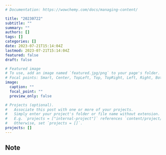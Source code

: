 ```yaml
---
# Documentation: https://wowchemy.com/docs/managing-content/

title: "20230722"
subtitle: ""
summary: ""
authors: []
tags: []
categories: []
date: 2023-07-21T15:14:04Z
lastmod: 2023-07-21T15:14:04Z
featured: false
draft: false

# Featured image
# To use, add an image named `featured.jpg/png` to your page's folder.
# Focal points: Smart, Center, TopLeft, Top, TopRight, Left, Right, BottomLeft, Bottom, BottomRight.
image:
  caption: ""
  focal_point: ""
  preview_only: false

# Projects (optional).
#   Associate this post with one or more of your projects.
#   Simply enter your project's folder or file name without extension.
#   E.g. `projects = ["internal-project"]` references `content/project/deep-learning/index.md`.
#   Otherwise, set `projects = []`.
projects: []
---
```


## Note


